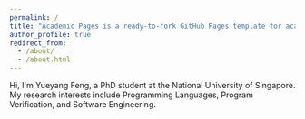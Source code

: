 ```yaml
---
permalink: /
title: "Academic Pages is a ready-to-fork GitHub Pages template for academic personal websites"
author_profile: true
redirect_from: 
  - /about/
  - /about.html
---
```


Hi, I'm Yueyang Feng, a PhD student at the National University of Singapore. My research interests include Programming Languages, Program Verification, and Software Engineering. 
